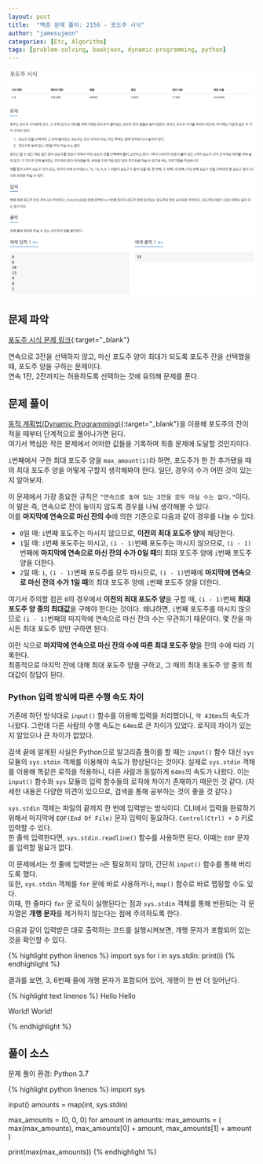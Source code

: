 ```yaml
---
layout: post
title:  "백준 문제 풀이: 2156 - 포도주 시식"
author: "jamesujeon"
categories: [Etc, Algorithm]
tags: [problem-solving, baekjoon, dynamic-programming, python]
---
```


![2156 - 포도주 시식](assets/baekjoon_2156.png "2156 - 포도주 시식")

## 문제 파악

[포도주 시식 문제 링크](https://www.acmicpc.net/problem/2156){:target="_blank"}

연속으로 3잔을 선택하지 않고, 마신 포도주 양이 최대가 되도록 포도주 잔을 선택했을 때, 포도주 양을 구하는 문제이다.  
연속 1잔, 2잔까지는 허용하도록 선택하는 것에 유의해 문제를 푼다.

## 문제 풀이

[동적 계획법(Dynamic Programming)][동적 계획법]{:target="_blank"}을 이용해 포도주의 잔이 적을 때부터 단계적으로 풀어나가면 된다.  
여기서 핵심은 작은 문제에서 어떠한 값들을 기록하며 최종 문제에 도달할 것인지이다.

`i`번째에서 구한 최대 포도주 양을 `max_amount(i)`라 하면, 포도주가 한 잔 추가됐을 때의 최대 포도주 양을 어떻게 구할지 생각해봐야 한다.
일단, 경우의 수가 어떤 것이 있는지 알아보자.

이 문제에서 가장 중요한 규칙은 `"연속으로 놓여 있는 3잔을 모두 마실 수는 없다."`이다.  
이 말은 즉, 연속으로 잔이 놓이지 않도록 경우를 나눠 생각해볼 수 있다.  
이를 **마지막에 연속으로 마신 잔의 수**에 의한 기준으로 다음과 같이 경우를 나눌 수 있다.

- `0`일 때: `i`번째 포도주는 마시지 않으므로, **이전의 최대 포도주 양**에 해당한다.
- `1`일 때: `i`번째 포도주는 마시고, `(i - 1)`번째 포도주는 마시지 않으므로, `(i - 1)`번째에 **마지막에 연속으로 마신 잔의 수가 0일 때**의 최대 포도주 양에 `i`번째 포도주 양을 더한다.
- `2`일 때: `i`, `(i - 1)`번째 포도주를 모두 마시므로, `(i - 1)`번째에 **마지막에 연속으로 마신 잔의 수가 1일 때**의 최대 포도주 양에 `i`번째 포도주 양을 더한다.

여기서 주의할 점은 `0`의 경우에서 **이전의 최대 포도주 양**을 구할 때, `(i - 1)`번째 **최대 포도주 양 중의 최대값**을 구해야 한다는 것이다.
왜냐하면, `i`번째 포도주를 마시지 않으므로 `(i - 1)`번째의 마지막에 연속으로 마신 잔의 수는 무관하기 때문이다.
몇 잔을 마시든 최대 포도주 양만 구하면 된다.

이런 식으로 **마지막에 연속으로 마신 잔의 수에 따른 최대 포도주 양**을 잔의 수에 따라 기록한다.  
최종적으로 마지막 잔에 대해 최대 포도주 양을 구하고, 그 때의 최대 포도주 양 중의 최대값이 정답이 된다.

### Python 입력 방식에 따른 수행 속도 차이

기존에 하던 방식대로 `input()` 함수를 이용해 입력을 처리했더니, `약 436ms`의 속도가 나왔다.
그런데 다른 사람의 수행 속도는 `64ms`로 큰 차이가 있었다.
로직의 차이가 있는지 알았으나 큰 차이가 없었다.

검색 끝에 알게된 사실은 Python으로 알고리즘 풀이를 할 때는 `input()` 함수 대신 `sys` 모듈의 `sys.stdin` 객체를 이용해야 속도가 향상된다는 것이다.
실제로 `sys.stdin` 객체를 이용해 똑같은 로직을 적용하니, 다른 사람과 동일하게 `64ms`의 속도가 나왔다.
이는 `input()` 함수와 `sys` 모듈의 입력 함수들의 로직에 차이가 존재하기 때문인 것 같다.
(자세한 내용은 다양한 의견이 있으므로, 검색을 통해 공부하는 것이 좋을 것 같다.)

`sys.stdin` 객체는 파일의 끝까지 한 번에 입력받는 방식이다.
CLI에서 입력을 완료하기 위해서 마지막에 `EOF(End Of File)` 문자 입력이 필요하다.
`Control(Ctrl) + D` 키로 입력할 수 있다.  
한 줄씩 입력한다면, `sys.stdin.readline()` 함수를 사용하면 된다. 이때는 `EOF` 문자를 입력할 필요가 없다.

이 문제에서는 첫 줄에 입력받는 `n`은 필요하지 않아, 간단히 `input()` 함수를 통해 버리도록 했다.  
또한, `sys.stdin` 객체를 `for` 문에 바로 사용하거나, `map()` 함수로 바로 맵핑할 수도 있다.  
이때, 한 줄마다 `for` 문 로직이 실행된다는 점과 `sys.stdin` 객체를 통해 반환되는 각 문자열은 **개행 문자**를 제거하지 않는다는 점에 주의하도록 한다.

다음과 같이 입력받은 대로 출력하는 코드를 실행시켜보면, 개행 문자가 포함되어 있는 것을 확인할 수 있다.

{% highlight python linenos %}
import sys
for i in sys.stdin:
  print(i)
{% endhighlight %}

결과를 보면, 3, 6번째 줄에 개행 문자가 포함되어 있어, 개행이 한 번 더 일어난다.

{% highlight text linenos %}
Hello
Hello

World!
World!
 
{% endhighlight %}

## 풀이 소스

문제 풀이 환경: Python 3.7

{% highlight python linenos %}
import sys

input()
amounts = map(int, sys.stdin)

max_amounts = (0, 0, 0)
for amount in amounts:
  max_amounts = (
    max(max_amounts),
    max_amounts[0] + amount,
    max_amounts[1] + amount
  )

print(max(max_amounts))
{% endhighlight %}

[동적 계획법]: https://ko.wikipedia.org/wiki/%EB%8F%99%EC%A0%81_%EA%B3%84%ED%9A%8D%EB%B2%95
